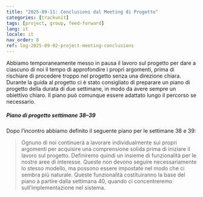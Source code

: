 ```yaml
---
title: "2025-09-11: Conclusioni dal Meeting di Progetto"
categories: [trackunit]
tags: [project, group, feed-forward]
lang: it
locale: it
nav_order: 8
ref: log-2025-09-02-project-meeting-conclusions
---
```

Abbiamo temporaneamente messo in pausa il lavoro sul progetto per dare a ciascuno di noi il tempo di approfondire i propri argomenti, prima di rischiare di procedere troppo nel progetto senza una direzione chiara.  
Durante la guida al progetto ci è stato consigliato di preparare un piano di progetto della durata di due settimane, in modo da avere sempre un obiettivo chiaro. Il piano può comunque essere adattato lungo il percorso se necessario.  

##### Piano di progetto settimane 38–39
Dopo l’incontro abbiamo definito il seguente piano per le settimane 38 e 39:
> Ognuno di noi continuerà a lavorare individualmente sui propri argomenti per acquisire una comprensione solida prima di iniziare il lavoro sul progetto. Definiremo quindi un insieme di funzionalità per le nostre aree di interesse. Queste non devono seguire necessariamente lo stesso modello, ma possono essere impostate nel modo che ci sembra più naturale. Queste funzionalità costituiranno la base del piano a partire dalla settimana 40, quando ci concentreremo sull’implementazione nel sistema.